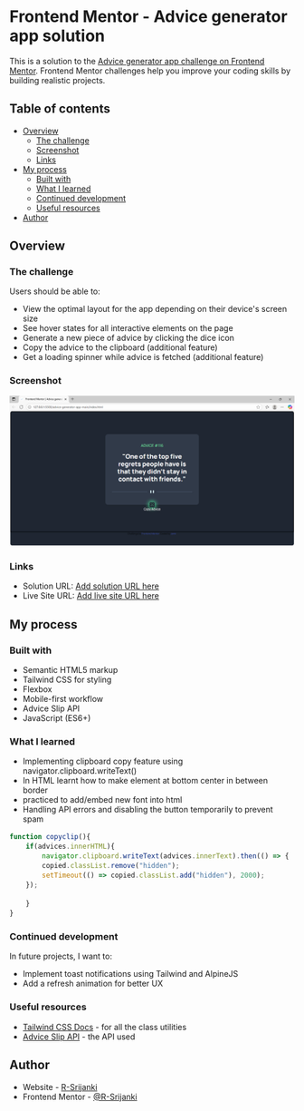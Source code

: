 # Frontend Mentor - Advice generator app solution

This is a solution to the [Advice generator app challenge on Frontend Mentor](https://www.frontendmentor.io/challenges/advice-generator-app-QdUG-13db). Frontend Mentor challenges help you improve your coding skills by building realistic projects.

## Table of contents

- [Overview](#overview)
  - [The challenge](#the-challenge)
  - [Screenshot](#screenshot)
  - [Links](#links)
- [My process](#my-process)
  - [Built with](#built-with)
  - [What I learned](#what-i-learned)
  - [Continued development](#continued-development)
  - [Useful resources](#useful-resources)
- [Author](#author)

## Overview

### The challenge

Users should be able to:

- View the optimal layout for the app depending on their device's screen size
- See hover states for all interactive elements on the page
- Generate a new piece of advice by clicking the dice icon
- Copy the advice to the clipboard (additional feature)
- Get a loading spinner while advice is fetched (additional feature)

### Screenshot

![Screenshot of page](/advice-generator-app-main/images/Screenshot%202025-08-04%20172713.png)

### Links

- Solution URL: [Add solution URL here](https://your-solution-url.com)
- Live Site URL: [Add live site URL here](https://your-live-site-url.com)

## My process

### Built with

- Semantic HTML5 markup
- Tailwind CSS for styling
- Flexbox
- Mobile-first workflow
- Advice Slip API 
- JavaScript (ES6+)


### What I learned

- Implementing clipboard copy feature using navigator.clipboard.writeText()
- In HTML learnt how to make element at bottom center in between border
- practiced to add/embed new font into html
- Handling API errors and disabling the button temporarily to prevent spam


```js
function copyclip(){
    if(advices.innerHTML){
        navigator.clipboard.writeText(advices.innerText).then(() => {
        copied.classList.remove("hidden");
        setTimeout(() => copied.classList.add("hidden"), 2000);
    });

    }
}
```

### Continued development

In future projects, I want to:
- Implement toast notifications using Tailwind and AlpineJS
- Add a refresh animation for better UX


### Useful resources

- [Tailwind CSS Docs](https://tailwindcss.com/docs/installation/using-vite) - for all the class utilities
- [Advice Slip API](https://api.adviceslip.com/) - the API used


## Author

- Website - [R-Srijanki](https://www.your-site.com)
- Frontend Mentor - [@R-Srijanki](https://www.frontendmentor.io/profile/R-Srijanki)

